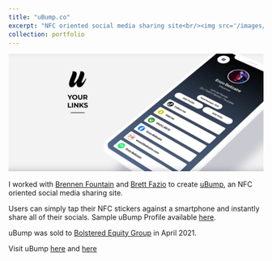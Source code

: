 ```yaml
---
title: "uBump.co"
excerpt: "NFC oriented social media sharing site<br/><img src='/images/bump.png'>"
collection: portfolio
---
```


<img src="/images/bump.png">

I worked with [Brennen Fountain](https://www.linkedin.com/in/brennen-fountain-743302149/) and [Brett Fazio](https://www.linkedin.com/in/brett-fazio/) to create [uBump](https://shop.ubump.co), an NFC oriented social media sharing site.

Users can simply tap their NFC stickers against a smartphone and instantly share all of their socials. Sample uBump Profile available [here](https://ubump.co/william).

uBump was sold to [Bolstered Equity Group](https://www.crunchbase.com/acquisition/bolstered-equity-group-acquires-ubump--a3029e9a) in April 2021.

Visit uBump [here](https://shop.ubump.co) and [here](ubump.co)
